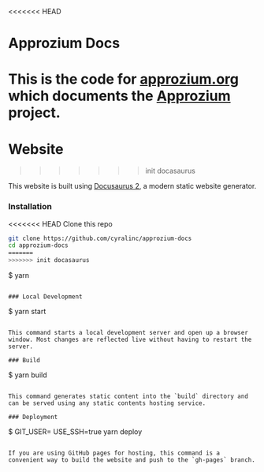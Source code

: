 <<<<<<< HEAD
# Approzium Docs
This is the code for [approzium.org](https://approzium.org) which documents the [Approzium](https://github.com/cyralinc/approzium) project.
=======
# Website
>>>>>>> init docasaurus

This website is built using [Docusaurus 2](https://v2.docusaurus.io/), a modern static website generator.

### Installation

<<<<<<< HEAD
Clone this repo
```sh
git clone https://github.com/cyralinc/approzium-docs
cd approzium-docs
=======
>>>>>>> init docasaurus
```
$ yarn
```

### Local Development

```
$ yarn start
```

This command starts a local development server and open up a browser window. Most changes are reflected live without having to restart the server.

### Build

```
$ yarn build
```

This command generates static content into the `build` directory and can be served using any static contents hosting service.

### Deployment

```
$ GIT_USER=<Your GitHub username> USE_SSH=true yarn deploy
```

If you are using GitHub pages for hosting, this command is a convenient way to build the website and push to the `gh-pages` branch.
